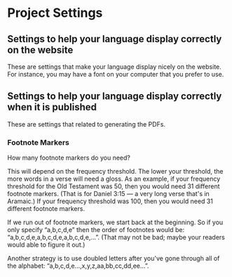 # Project Settings


## Settings to help your language display correctly on the website
These are settings that make your language display nicely on the website. For instance, you may have a font on your computer that you prefer to use.

## Settings to help your language display correctly when it is published
These are settings that related to generating the PDFs.

### Footnote Markers
How many footnote markers do you need?

This will depend on the frequency threshold. The lower your threshold, the more words in a verse will need a gloss. As an example, if your frequency threshold for the Old Testament was 50, then you would need 31 different footnote markers. (That is for Daniel 3:15 — a very long verse that's in Aramaic.) If your frequency threshold was 100, then you would need 31 different footnote markers.

If we run out of footnote markers, we start back at the beginning. So if you only specify “a,b,c,d,e” then the order of footnotes would be: “a,b,c,d,e,a,b,c,d,e,a,b,c,d,e,...”. (That may not be bad; maybe your readers would able to figure it out.)

Another strategy is to use doubled letters after you've gone through all of the alphabet: “a,b,c,d,e...,x,y,z,aa,bb,cc,dd,ee...”.
